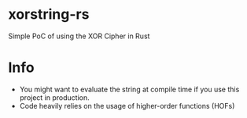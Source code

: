 # xorstring-rs
Simple PoC of using the XOR Cipher in Rust

# Info
- You might want to evaluate the string at compile time if you use this project in production.
- Code heavily relies on the usage of higher-order functions (HOFs)
